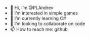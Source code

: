 - 👋 Hi, I’m @PLAndrev
- 👀 I’m interested in simple games
- 🌱 I’m currently learning C#
- 💞️ I’m looking to collaborate on code
- 📫 How to reach me: github

<!---
PLAndrev/PLAndrev is a ✨ special ✨ repository because its `README.md` (this file) appears on your GitHub profile.
You can click the Preview link to take a look at your changes.
--->
